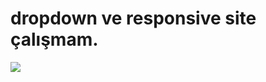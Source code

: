 # dropdown ve responsive site çalışmam.

![](https://github.com/ademgencer/dropdown-responsive/blob/master/Dropdown-ve-Responsive.gif)

